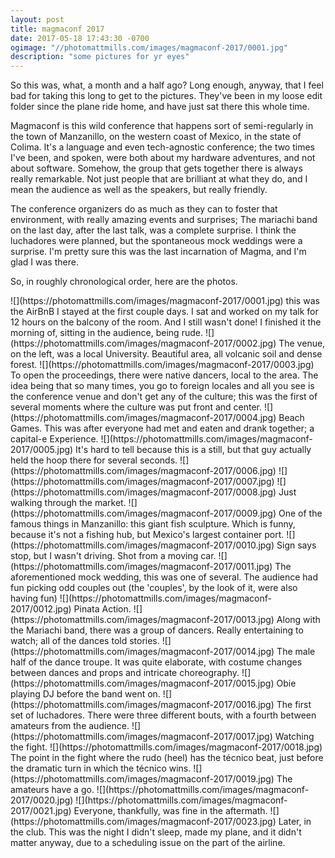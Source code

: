 ```yaml
---
layout: post
title: magmaconf 2017
date: 2017-05-18 17:43:30 -0700
ogimage: "//photomattmills.com/images/magmaconf-2017/0001.jpg"
description: "some pictures for yr eyes"
---
```


So this was, what, a month and a half ago? Long enough, anyway, that I feel bad for taking this long to get to the pictures. They've been in my loose edit folder since the plane ride home, and have just sat there this whole time.

Magmaconf is this wild conference that happens sort of semi-regularly in the town of Manzanillo, on the western coast of Mexico, in the state of Colima. It's a language and even tech-agnostic conference; the two times I've been, and spoken, were both about my hardware adventures, and not about software. Somehow, the group that gets together there is always really remarkable. Not just people that are brilliant at what they do, and I mean the audience as well as the speakers, but really friendly.

The conference organizers do as much as they can to foster that environment, with really amazing events and surprises; The mariachi band on the last day, after the last talk, was a complete surprise. I think the luchadores were planned, but the spontaneous mock weddings were a surprise. I'm pretty sure this was the last incarnation of Magma, and I'm glad I was there.

So, in roughly chronological order, here are the photos.

<span style="display:block;" class="center">
  ![](https://photomattmills.com/images/magmaconf-2017/0001.jpg)
<span class="caption">this was the AirBnB I stayed at the first couple days. I sat and worked on my talk for 12 hours on the balcony of the room. And I still wasn't done! I finished it the morning of, sitting in the audience, being rude.</span>
![](https://photomattmills.com/images/magmaconf-2017/0002.jpg)
<span class="caption">The venue, on the left, was a local University. Beautiful area, all volcanic soil and dense forest.</span>
![](https://photomattmills.com/images/magmaconf-2017/0003.jpg)
<span class="caption">To open the proceedings, there were native dancers, local to the area. The idea being that so many times, you go to foreign locales and all you see is the conference venue and don't get any of the culture; this was the first of several moments where the culture was put front and center.</span>
![](https://photomattmills.com/images/magmaconf-2017/0004.jpg)
<span class="caption">Beach Games. This was after everyone had met and eaten and drank together; a capital-e Experience.</span>
![](https://photomattmills.com/images/magmaconf-2017/0005.jpg)
<span class="caption">It's hard to tell because this is a still, but that guy actually held the hoop there for several seconds.</span>
![](https://photomattmills.com/images/magmaconf-2017/0006.jpg)
<span class="caption"></span>
![](https://photomattmills.com/images/magmaconf-2017/0007.jpg)
<span class="caption"></span>
![](https://photomattmills.com/images/magmaconf-2017/0008.jpg)
<span class="caption">Just walking through the market.</span>
![](https://photomattmills.com/images/magmaconf-2017/0009.jpg)
<span class="caption">One of the famous things in Manzanillo: this giant fish sculpture. Which is funny, because it's not a fishing hub, but Mexico's largest container port.</span>
![](https://photomattmills.com/images/magmaconf-2017/0010.jpg)
<span class="caption">Sign says stop, but I wasn't driving. Shot from a moving car. </span>
![](https://photomattmills.com/images/magmaconf-2017/0011.jpg)
<span class="caption">The aforementioned mock wedding, this was one of several. The audience had fun picking odd couples out (the 'couples', by the look of it, were also having fun)</span>
![](https://photomattmills.com/images/magmaconf-2017/0012.jpg)
<span class="caption">Pinata Action.</span>
![](https://photomattmills.com/images/magmaconf-2017/0013.jpg)
<span class="caption">Along with the Mariachi band, there was a group of dancers. Really entertaining to watch; all of the dances told stories. </span>
![](https://photomattmills.com/images/magmaconf-2017/0014.jpg)
<span class="caption">The male half of the dance troupe. It was quite elaborate, with costume changes between dances and props and intricate choreography.</span>
![](https://photomattmills.com/images/magmaconf-2017/0015.jpg)
<span class="caption">Obie playing DJ before the band went on.</span>
![](https://photomattmills.com/images/magmaconf-2017/0016.jpg)
<span class="caption">The first set of luchadores. There were three different bouts, with a fourth between amateurs from the audience.</span>
![](https://photomattmills.com/images/magmaconf-2017/0017.jpg)
<span class="caption">Watching the fight.</span>
![](https://photomattmills.com/images/magmaconf-2017/0018.jpg)
<span class="caption">The point in the fight where the rudo (heel) has the técnico beat, just before the dramatic turn in which the técnico wins. </span>
![](https://photomattmills.com/images/magmaconf-2017/0019.jpg)
<span class="caption">The amateurs have a go.</span>
![](https://photomattmills.com/images/magmaconf-2017/0020.jpg)
<span class="caption"></span>
![](https://photomattmills.com/images/magmaconf-2017/0021.jpg)
<span class="caption">Everyone, thankfully, was fine in the aftermath.</span>
![](https://photomattmills.com/images/magmaconf-2017/0023.jpg)
<span class="caption">Later, in the club. This was the night I didn't sleep, made my plane, and it didn't matter anyway, due to a scheduling issue on the part of the airline.</span>
</span>
